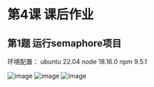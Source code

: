 # 第4课 课后作业

## 第1题 运行semaphore项目
环境配置：
ubuntu 22.04
node 18.16.0
npm 9.5.1

![image](https://user-images.githubusercontent.com/42111565/236728667-6cd6bcc8-bb34-4c2a-84b4-8a02564f6124.png)
![image](https://user-images.githubusercontent.com/42111565/236728820-c486933a-5b1a-4297-aed1-d66447aa57f0.png)
![image](https://user-images.githubusercontent.com/42111565/236728985-6e0fde98-f97b-4674-9608-8e0e4b68ee95.png)
